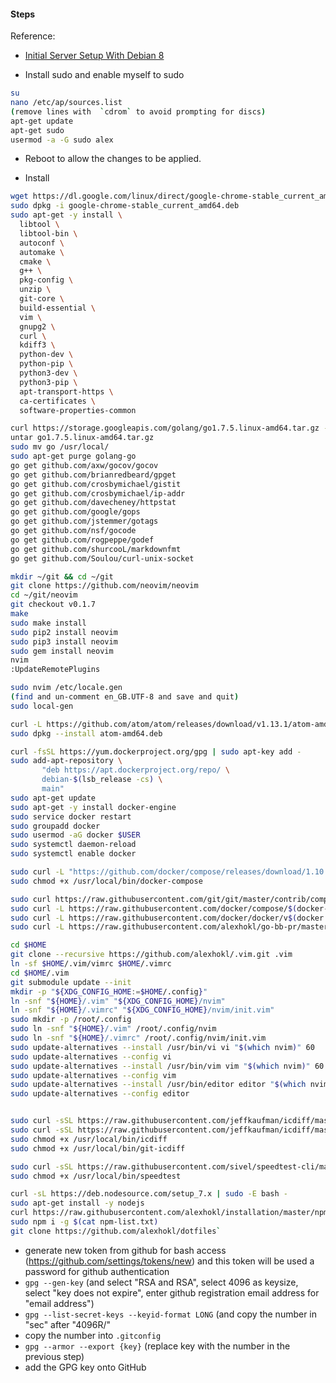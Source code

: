 #### Steps

Reference:
- [Initial Server Setup With Debian 8](https://www.digitalocean.com/community/tutorials/initial-server-setup-with-debian-8)

-  Install sudo and enable myself to sudo
```sh
su
nano /etc/ap/sources.list
(remove lines with  `cdrom` to avoid prompting for discs)
apt-get update
apt-get sudo
usermod -a -G sudo alex
```
- Reboot to allow the changes to be applied.

- Install
```sh
wget https://dl.google.com/linux/direct/google-chrome-stable_current_amd64.deb
sudo dpkg -i google-chrome-stable_current_amd64.deb
sudo apt-get -y install \
  libtool \
  libtool-bin \
  autoconf \
  automake \
  cmake \
  g++ \
  pkg-config \
  unzip \
  git-core \
  build-essential \
  vim \
  gnupg2 \
  curl \
  kdiff3 \
  python-dev \
  python-pip \
  python3-dev \
  python3-pip \
  apt-transport-https \
  ca-certificates \
  software-properties-common

curl https://storage.googleapis.com/golang/go1.7.5.linux-amd64.tar.gz -o go1.7.5.linux-amd64.tar.gz
untar go1.7.5.linux-amd64.tar.gz
sudo mv go /usr/local/
sudo apt-get purge golang-go
go get github.com/axw/gocov/gocov
go get github.com/brianredbeard/gpget
go get github.com/crosbymichael/gistit
go get github.com/crosbymichael/ip-addr
go get github.com/davecheney/httpstat
go get github.com/google/gops
go get github.com/jstemmer/gotags
go get github.com/nsf/gocode
go get github.com/rogpeppe/godef
go get github.com/shurcooL/markdownfmt
go get github.com/Soulou/curl-unix-socket

mkdir ~/git && cd ~/git
git clone https://github.com/neovim/neovim
cd ~/git/neovim
git checkout v0.1.7
make
sudo make install
sudo pip2 install neovim
sudo pip3 install neovim
sudo gem install neovim
nvim
:UpdateRemotePlugins

sudo nvim /etc/locale.gen
(find and un-comment en_GB.UTF-8 and save and quit)
sudo local-gen

curl -L https://github.com/atom/atom/releases/download/v1.13.1/atom-amd64.deb -o atom-amd64.4.deb
sudo dpkg --install atom-amd64.deb

curl -fsSL https://yum.dockerproject.org/gpg | sudo apt-key add -
sudo add-apt-repository \
       "deb https://apt.dockerproject.org/repo/ \
       debian-$(lsb_release -cs) \
       main"
sudo apt-get update
sudo apt-get -y install docker-engine
sudo service docker restart
sudo groupadd docker
sudo usermod -aG docker $USER
sudo systemctl daemon-reload
sudo systemctl enable docker

sudo curl -L "https://github.com/docker/compose/releases/download/1.10.0/docker-compose-$(uname -s)-$(uname -m)" -o /usr/local/bin/docker-compose
sudo chmod +x /usr/local/bin/docker-compose

sudo curl https://raw.githubusercontent.com/git/git/master/contrib/completion/git-completion.bash -o /etc/bash_completion.d/git-completion.bash
sudo curl -L https://raw.githubusercontent.com/docker/compose/$(docker-compose version --short)/contrib/completion/bash/docker-compose -o /etc/bash_completion.d/docker-compose
sudo curl -L https://raw.githubusercontent.com/docker/docker/v$(docker version -f {{.Client.Version}})/contrib/completion/bash/docker -o /etc/bash_completion.d/docker
sudo curl -L https://raw.githubusercontent.com/alexhokl/go-bb-pr/master/go-bb-pr-completion.bash -o /etc/bash_completion.d/go-bb-pr-completion.bash

cd $HOME
git clone --recursive https://github.com/alexhokl/.vim.git .vim
ln -sf $HOME/.vim/vimrc $HOME/.vimrc
cd $HOME/.vim
git submodule update --init
mkdir -p "${XDG_CONFIG_HOME:=$HOME/.config}"
ln -snf "${HOME}/.vim" "${XDG_CONFIG_HOME}/nvim"
ln -snf "${HOME}/.vimrc" "${XDG_CONFIG_HOME}/nvim/init.vim"
sudo mkdir -p /root/.config
sudo ln -snf "${HOME}/.vim" /root/.config/nvim
sudo ln -snf "${HOME}/.vimrc" /root/.config/nvim/init.vim
sudo update-alternatives --install /usr/bin/vi vi "$(which nvim)" 60
sudo update-alternatives --config vi
sudo update-alternatives --install /usr/bin/vim vim "$(which nvim)" 60
sudo update-alternatives --config vim
sudo update-alternatives --install /usr/bin/editor editor "$(which nvim)" 60
sudo update-alternatives --config editor


sudo curl -sSL https://raw.githubusercontent.com/jeffkaufman/icdiff/master/icdiff -o /usr/local/bin/icdiff
sudo curl -sSL https://raw.githubusercontent.com/jeffkaufman/icdiff/master/git-icdiff -o /usr/local/bin/git-icdiff
sudo chmod +x /usr/local/bin/icdiff
sudo chmod +x /usr/local/bin/git-icdiff

sudo curl -sSL https://raw.githubusercontent.com/sivel/speedtest-cli/master/speedtest.py  -o /usr/local/bin/speedtest
sudo chmod +x /usr/local/bin/speedtest

curl -sL https://deb.nodesource.com/setup_7.x | sudo -E bash -
sudo apt-get install -y nodejs
curl https://raw.githubusercontent.com/alexhokl/installation/master/npm-list.txt -o npm-list.txt
sudo npm i -g $(cat npm-list.txt)
git clone https://github.com/alexhokl/dotfiles`
```

- generate new token from github for bash access (https://github.com/settings/tokens/new) and this token will be used a password for github authentication
- `gpg --gen-key` (and select "RSA and RSA", select 4096 as keysize, select "key does not expire", enter github registration email address for "email address")
- `gpg --list-secret-keys --keyid-format LONG` (and copy the number in "sec" after "4096R/"
- copy the number into `.gitconfig`
- `gpg --armor --export {key}` (replace key with the number in the previous step)
- add the GPG key onto GitHub
